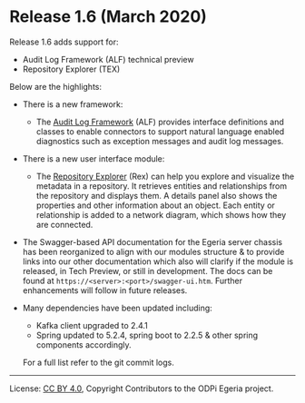 <!-- SPDX-License-Identifier: CC-BY-4.0 -->
<!-- Copyright Contributors to the ODPi Egeria project. -->

# Release 1.6 (March 2020)

Release 1.6 adds support for:
   * Audit Log Framework (ALF) technical preview
   * Repository Explorer (TEX) 
    
Below are the highlights:

* There is a new framework:
   * The [Audit Log Framework](../open-metadata-implementation/frameworks/audit-log-framework) (ALF) provides interface definitions and classes to enable connectors to support natural language enabled diagnostics such as exception messages and audit log messages.

* There is a new user interface module:
    * The [Repository Explorer](../open-metadata-implementation/user-interfaces/ui-chassis/ui-chassis-spring/docs/RepositoryExplorer/RepositoryExplorerGuide.md) (Rex) can help you explore and visualize the metadata in a repository. It retrieves entities and relationships from the repository and displays them. A details panel also shows the properties and other information about an object. Each entity or relationship is added to a network diagram, which shows how they are connected.

* The Swagger-based API documentation for the Egeria server chassis has been reorganized to align with our modules structure & to provide links into our other documentation which also will clarify if the module is released, in Tech Preview, or still in development. The docs can be found at `https://<server>:<port>/swagger-ui.htm`. Further enhancements will follow in future releases.

* Many dependencies have been updated including:
    * Kafka client upgraded to 2.4.1
    * Spring updated to 5.2.4, spring boot to 2.2.5 & other spring components accordingly.
  
  For a full list refer to the git commit logs.
   
----
License: [CC BY 4.0](https://creativecommons.org/licenses/by/4.0/),
Copyright Contributors to the ODPi Egeria project.
